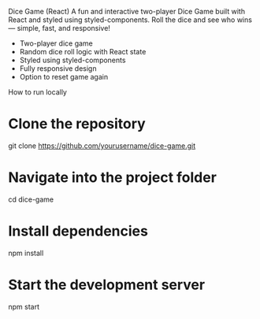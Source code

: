 Dice Game (React)
A fun and interactive two-player Dice Game built with React and styled using styled-components. Roll the dice and see who wins — simple, fast, and responsive!

- Two-player dice game
- Random dice roll logic with React state
- Styled using styled-components
- Fully responsive design 
- Option to reset game again

How to run locally
# Clone the repository
git clone https://github.com/yourusername/dice-game.git

# Navigate into the project folder
cd dice-game

# Install dependencies
npm install

# Start the development server
npm start
